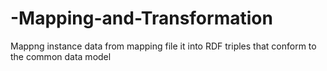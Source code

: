 # -Mapping-and-Transformation
Mappng instance data from mapping file it into RDF triples that conform to the common data model
